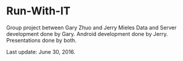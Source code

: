 # Run-With-IT
Group project between Gary Zhuo and Jerry Mieles
Data and Server development done by Gary.
Android development done by Jerry.
Presentations done by both.

Last update: June 30, 2016.
